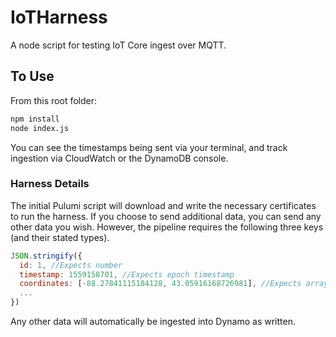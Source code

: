 # IoTHarness

A node script for testing IoT Core ingest over MQTT.

## To Use

From this root folder:

```bash
npm install
node index.js
```

You can see the timestamps being sent via your terminal, and track ingestion via CloudWatch or the DynamoDB console.

### Harness Details

The initial Pulumi script will download and write the necessary certificates to run the harness. If you choose to send additional data, you can send any other data you wish. However, the pipeline requires the following three keys (and their stated types).

```javascript
JSON.stringify({
  id: 1, //Expects number
  timestamp: 1559158701, //Expects epoch timestamp
  coordinates: [-88.27841115184128, 43.05916168726981], //Expects array of floats
  ...
})
```

Any other data will automatically be ingested into Dynamo as written.

